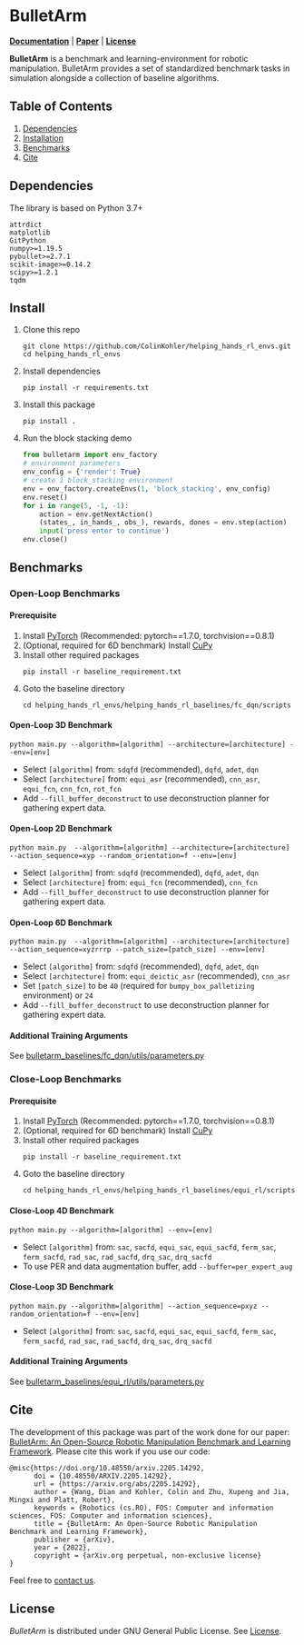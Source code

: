 # BulletArm
**[Documentation](https://colinkohler.github.io/BulletArm/html/index.html)** | **[Paper](https://arxiv.org/abs/2205.14292)** | **[License](https://github.com/ColinKohler/BulletArm/blob/main/LICENSE)**

**BulletArm** is a benchmark and learning-environment for robotic manipulation. BulletArm provides a set of standardized 
benchmark tasks in simulation alongside a collection of baseline algorithms.

## Table of Contents
1. [Dependencies](#dependencies)
2. [Installation](#install)
1. [Benchmarks](#benchmarks)
5. [Cite](#cite)

<a name="dependencies"></a>
## Dependencies

The library is based on Python 3.7+

```
attrdict
matplotlib
GitPython
numpy>=1.19.5
pybullet>=2.7.1
scikit-image>=0.14.2
scipy>=1.2.1
tqdm
```

<a name="install"></a>
## Install
1. Clone this repo
    ```
    git clone https://github.com/ColinKohler/helping_hands_rl_envs.git
    cd helping_hands_rl_envs
    ```
2. Install dependencies
    ```
    pip install -r requirements.txt 
    ```
3. Install this package
    ```
    pip install .
    ```
4. Run the block stacking demo
    ```python
    from bulletarm import env_factory
    # environment parameters
    env_config = {'render': True}
    # create 1 block_stacking environment
    env = env_factory.createEnvs(1, 'block_stacking', env_config)
    env.reset()
    for i in range(5, -1, -1):
        action = env.getNextAction()
        (states_, in_hands_, obs_), rewards, dones = env.step(action)
        input('press enter to continue')
    env.close()
    ```
<a name="benchmarks"></a>
## Benchmarks
### Open-Loop Benchmarks
#### Prerequisite
1. Install [PyTorch](https://pytorch.org/) (Recommended: pytorch==1.7.0, torchvision==0.8.1)
1. (Optional, required for 6D benchmark) Install [CuPy](https://github.com/cupy/cupy)
1. Install other required packages
    ```
    pip install -r baseline_requirement.txt
    ```
1. Goto the baseline directory
    ```
    cd helping_hands_rl_envs/helping_hands_rl_baselines/fc_dqn/scripts
    ```
#### Open-Loop 3D Benchmark
```
python main.py --algorithm=[algorithm] --architecture=[architecture] --env=[env]
```
- Select `[algorithm]` from: `sdqfd` (recommended), `dqfd`, `adet`, `dqn`
- Select `[architecture]` from: `equi_asr` (recommended), `cnn_asr`, `equi_fcn`, `cnn_fcn`, `rot_fcn`
- Add `--fill_buffer_deconstruct` to use deconstruction planner for gathering expert data.
#### Open-Loop 2D Benchmark
```
python main.py  --algorithm=[algorithm] --architecture=[architecture] --action_sequence=xyp --random_orientation=f --env=[env]
```
- Select `[algorithm]` from: `sdqfd` (recommended), `dqfd`, `adet`, `dqn`
- Select `[architecture]` from: `equi_fcn` (recommended), `cnn_fcn`
- Add `--fill_buffer_deconstruct` to use deconstruction planner for gathering expert data.
#### Open-Loop 6D Benchmark
```
python main.py  --algorithm=[algorithm] --architecture=[architecture] --action_sequence=xyzrrrp --patch_size=[patch_size] --env=[env]
```
- Select `[algorithm]` from: `sdqfd` (recommended), `dqfd`, `adet`, `dqn`
- Select `[architecture]` from: `equi_deictic_asr` (recommended), `cnn_asr`
- Set `[patch_size]` to be `40` (required for `bumpy_box_palletizing` environment) or `24`
- Add `--fill_buffer_deconstruct` to use deconstruction planner for gathering expert data.

#### Additional Training Arguments
See [bulletarm_baselines/fc_dqn/utils/parameters.py](bulletarm_baselines/fc_dqn/utils/parameters.py)

### Close-Loop Benchmarks
#### Prerequisite
1. Install [PyTorch](https://pytorch.org/) (Recommended: pytorch==1.7.0, torchvision==0.8.1)
1. (Optional, required for 6D benchmark) Install [CuPy](https://github.com/cupy/cupy)
1. Install other required packages
    ```
    pip install -r baseline_requirement.txt
    ```
1. Goto the baseline directory
    ```
    cd helping_hands_rl_envs/helping_hands_rl_baselines/equi_rl/scripts
    ```
#### Close-Loop 4D Benchmark
```
python main.py --algorithm=[algorithm] --env=[env]
```
- Select `[algorithm]` from: `sac`, `sacfd`, `equi_sac`, `equi_sacfd`, `ferm_sac`, `ferm_sacfd`, `rad_sac`, `rad_sacfd`, `drq_sac`, `drq_sacfd`
- To use PER and data augmentation buffer, add `--buffer=per_expert_aug`
#### Close-Loop 3D Benchmark
```
python main.py --algorithm=[algorithm] --action_sequence=pxyz --random_orientation=f --env=[env]
```
- Select `[algorithm]` from: `sac`, `sacfd`, `equi_sac`, `equi_sacfd`, `ferm_sac`, `ferm_sacfd`, `rad_sac`, `rad_sacfd`, `drq_sac`, `drq_sacfd`

#### Additional Training Arguments
See [bulletarm_baselines/equi_rl/utils/parameters.py](bulletarm_baselines/equi_rl/utils/parameters.py)

<a name="cite"></a>
## Cite
The development of this package was part of the work done for our paper: [BulletArm: An Open-Source Robotic Manipulation
Benchmark and Learning Framework](https://arxiv.org/abs/2205.14292). Please cite this work if you use our code:
```
@misc{https://doi.org/10.48550/arxiv.2205.14292,
      doi = {10.48550/ARXIV.2205.14292},
      url = {https://arxiv.org/abs/2205.14292},
      author = {Wang, Dian and Kohler, Colin and Zhu, Xupeng and Jia, Mingxi and Platt, Robert},
      keywords = {Robotics (cs.RO), FOS: Computer and information sciences, FOS: Computer and information sciences},
      title = {BulletArm: An Open-Source Robotic Manipulation Benchmark and Learning Framework},
      publisher = {arXiv},
      year = {2022},
      copyright = {arXiv.org perpetual, non-exclusive license}
} 
```
Feel free to [contact us](mailto:kohler.c@northeastern.edu).

## License
*BulletArm* is distributed under GNU General Public License. See [License](https://github.com/ColinKohler/BulletArm/blob/main/LICENSE).
